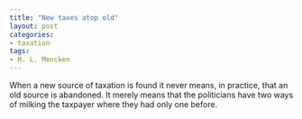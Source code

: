 ```yaml
---
title: "New taxes atop old"
layout: post
categories:
- taxation
tags:
- H. L. Mencken
---
```


When a new source of taxation is found it never means, in practice, that an old source is abandoned. It merely means that the politicians have two ways of milking the taxpayer where they had only one before.